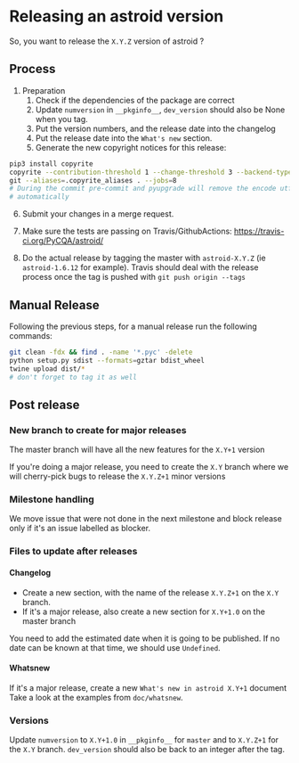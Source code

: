 # Releasing an astroid version

So, you want to release the ``X.Y.Z`` version of astroid ?

## Process

1. Preparation
   1. Check if the dependencies of the package are correct
   2. Update ``numversion`` in ``__pkginfo__``, ``dev_version`` should also be None when you tag.
   3. Put the version numbers, and the release date into the changelog
   4. Put the release date into the ``What's new`` section.
   5. Generate the new copyright notices for this release:

```bash
pip3 install copyrite
copyrite --contribution-threshold 1 --change-threshold 3 --backend-type \
git --aliases=.copyrite_aliases . --jobs=8
# During the commit pre-commit and pyupgrade will remove the encode utf8
# automatically
```

   6. Submit your changes in a merge request.

2. Make sure the tests are passing on Travis/GithubActions:
   https://travis-ci.org/PyCQA/astroid/

3. Do the actual release by tagging the master with ``astroid-X.Y.Z`` (ie  ``astroid-1.6.12``
   for example). Travis should deal with the release process once the tag is pushed
   with `git push origin --tags`

## Manual Release

Following the previous steps, for a manual release run the following commands:

```bash
git clean -fdx && find . -name '*.pyc' -delete
python setup.py sdist --formats=gztar bdist_wheel
twine upload dist/*
# don't forget to tag it as well
```

## Post release

### New branch to create for major releases

The master branch will have all the new features for the ``X.Y+1`` version

If you're doing a major release, you need to create the ``X.Y`` branch
where we will cherry-pick bugs to release the ``X.Y.Z+1`` minor versions

### Milestone handling

We move issue that were not done in the next milestone and block release only
if it's an issue labelled as blocker.

### Files to update after releases

#### Changelog

* Create a new section, with the name of the release ``X.Y.Z+1`` on the ``X.Y`` branch.
* If it's a major release, also create a new section for ``X.Y+1.0`` on the master branch

You need to add the estimated date when it is going to be published. If
no date can be known at that time, we should use ``Undefined``.

#### Whatsnew

If it's a major release, create a new ``What's new in astroid X.Y+1`` document
Take a look at the examples from ``doc/whatsnew``.

### Versions

Update ``numversion`` to ``X.Y+1.0`` in ``__pkginfo__`` for ``master`` and to ``X.Y.Z+1`` for the ``X.Y`` branch.
``dev_version`` should also be back to an integer after the tag.
